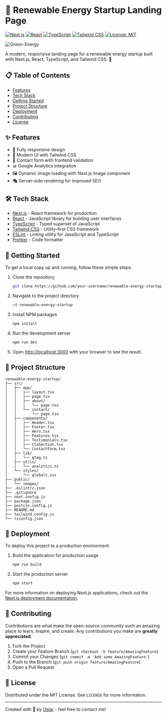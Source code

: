 # 🌿 Renewable Energy Startup Landing Page

[![Next.js](https://img.shields.io/badge/Next.js-13.0-blueviolet.svg)](https://nextjs.org/)
[![React](https://img.shields.io/badge/React-18.0-blue.svg)](https://reactjs.org/)
[![TypeScript](https://img.shields.io/badge/TypeScript-4.9-blue.svg)](https://www.typescriptlang.org/)
[![Tailwind CSS](https://img.shields.io/badge/Tailwind%20CSS-3.3-brightgreen.svg)](https://tailwindcss.com/)
[![License: MIT](https://img.shields.io/badge/License-MIT-yellow.svg)](https://opensource.org/licenses/MIT)

![Green-Energy](https://github.com/OslarCode/green-energy/blob/main/src/public/images/GreenEnergy.png)

A modern, responsive landing page for a renewable energy startup built with Next.js, React, TypeScript, and Tailwind CSS. 🚀

## 📋 Table of Contents

- [Features](#-features)
- [Tech Stack](#-tech-stack)
- [Getting Started](#-getting-started)
- [Project Structure](#-project-structure)
- [Deployment](#-deployment)
- [Contributing](#-contributing)
- [License](#-license)

## ✨ Features

- 📱 Fully responsive design
- 🎨 Modern UI with Tailwind CSS
- 📝 Contact form with frontend validation
- 📊 Google Analytics integration
- 🖼️ Dynamic image loading with Next.js Image component
- 🎭 Server-side rendering for improved SEO

## 🛠️ Tech Stack

- [Next.js](https://nextjs.org/) - React framework for production
- [React](https://reactjs.org/) - JavaScript library for building user interfaces
- [TypeScript](https://www.typescriptlang.org/) - Typed superset of JavaScript
- [Tailwind CSS](https://tailwindcss.com/) - Utility-first CSS framework
- [ESLint](https://eslint.org/) - Linting utility for JavaScript and TypeScript
- [Prettier](https://prettier.io/) - Code formatter

## 🚀 Getting Started

To get a local copy up and running, follow these simple steps:

1. Clone the repository

   ```sh
   git clone https://github.com/your-username/renewable-energy-startup.git
   ```

2. Navigate to the project directory

   ```sh
   cd renewable-energy-startup
   ```

3. Install NPM packages

   ```sh
   npm install
   ```

4. Run the development server

   ```sh
   npm run dev
   ```

5. Open [http://localhost:3000](http://localhost:3000) with your browser to see the result.

## 📁 Project Structure

```
renewable-energy-startup/
├── src/
│   ├── app/
│   │   ├── layout.tsx
│   │   ├── page.tsx
│   │   ├── about/
│   │   │   └── page.tsx
│   │   └── contact/
│   │       └── page.tsx
│   ├── components/
│   │   ├── Header.tsx
│   │   ├── Footer.tsx
│   │   ├── Hero.tsx
│   │   ├── Features.tsx
│   │   ├── Testimonials.tsx
│   │   ├── CtaSection.tsx
│   │   └── ContactForm.tsx
│   ├── lib/
│   │   └── gtag.ts
│   ├── utils/
│   │   └── analytics.ts
│   └── styles/
│       └── globals.css
├── public/
│   └── images/
├── .eslintrc.json
├── .gitignore
├── next.config.js
├── package.json
├── postcss.config.js
├── README.md
├── tailwind.config.js
└── tsconfig.json
```

## 🚢 Deployment

To deploy this project to a production environment:

1. Build the application for production usage

   ```sh
   npm run build
   ```

2. Start the production server
   ```sh
   npm start
   ```

For more information on deploying Next.js applications, check out the [Next.js deployment documentation](https://nextjs.org/docs/deployment).

## 🤝 Contributing

Contributions are what make the open-source community such an amazing place to learn, inspire, and create. Any contributions you make are **greatly appreciated**.

1. Fork the Project
2. Create your Feature Branch (`git checkout -b feature/AmazingFeature`)
3. Commit your Changes (`git commit -m 'Add some AmazingFeature'`)
4. Push to the Branch (`git push origin feature/AmazingFeature`)
5. Open a Pull Request

## 📄 License

Distributed under the MIT License. See `LICENSE` for more information.

---

Created with 💚 by [Oslar](https://github.com/OslarCode) - feel free to contact me!
